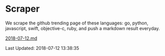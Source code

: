 # Scraper

We scrape the github trending page of these languages: go, python, javascript, swift, objective-c, ruby, and push a markdown result everyday.

[2018-07-12.md](https://github.com/henson/Scraper/blob/master/2018-07-12.md)

Last Updated: 2018-07-12 13:38:35